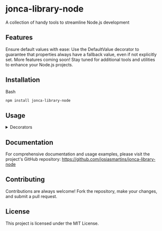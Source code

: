 
# jonca-library-node

A collection of handy tools to streamline Node.js development

## Features

Ensure default values with ease: Use the DefaultValue decorator to guarantee that properties always have a fallback value, even if not explicitly set.
More features coming soon! Stay tuned for additional tools and utilities to enhance your Node.js projects.
## Installation

Bash
```bash
npm install jonca-library-node
```
## Usage

<details>
  <summary>Decorators</summary>
  <h3>DefaultValue Decorator</h3>

Example:

```TypeScript
import { DefaultValue } from 'jonca-library-node';

class User {
  @DefaultValue('John Doe')
  name: string;

  @DefaultValue(30)
  age: number;

  @DefaultValue(true)
  isActive: boolean;
}

const user = new User();

console.log(user.name);   // Output: 'John Doe' (default value)
console.log(user.age);    // Output: 30 (default value)
console.log(user.isActive); // Output: true (default value)

user.name = 'Jane Smith';
user.age = 25;
user.isActive = false;

console.log(user.name);   // Output: 'Jane Smith' (updated value)
console.log(user.age);    // Output: 25 (updated value)
console.log(user.isActive); // Output: false (updated value)
```
</details>


## Documentation

For comprehensive documentation and usage examples, please visit the project's GitHub repository: https://github.com/josiasmartins/jonca-library-node

## Contributing

Contributions are always welcome! Fork the repository, make your changes, and submit a pull request.

## License

This project is licensed under the MIT License.
